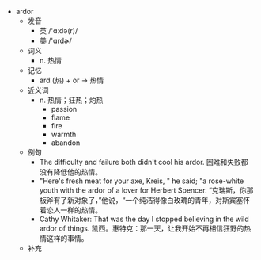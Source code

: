 - ardor
  - 发音
    - 英 /'ɑːdə(r)/
    - 美 /'ɑrdɚ/
  - 词义
    - n. 热情
  - 记忆
    - ard (热) + or → 热情
  - 近义词
    - n. 热情；狂热；灼热
      - passion
      - flame
      - fire
      - warmth
      - abandon
  - 例句
    - The difficulty and failure both didn't cool his ardor. 困难和失败都没有降低他的热情。
    - "Here's fresh meat for your axe, Kreis, " he said; "a rose-white youth with the ardor of a lover for Herbert Spencer. “克瑞斯，你那板斧有了新对象了，”他说，“一个纯洁得像白玫瑰的青年，对斯宾塞怀着恋人一样的热情。
    - Cathy Whitaker: That was the day I stopped believing in the wild ardor of things. 凯西。惠特克：那一天，让我开始不再相信狂野的热情这样的事情。
  - 补充